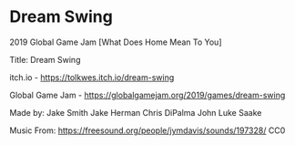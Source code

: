 # Dream Swing
2019 Global Game Jam [What Does Home Mean To You]

Title:
    Dream Swing

itch.io - https://tolkwes.itch.io/dream-swing

Global Game Jam - https://globalgamejam.org/2019/games/dream-swing

Made by:
    Jake Smith
    Jake Herman
    Chris DiPalma
    John Luke Saake


Music From:
    https://freesound.org/people/jymdavis/sounds/197328/
        CC0

